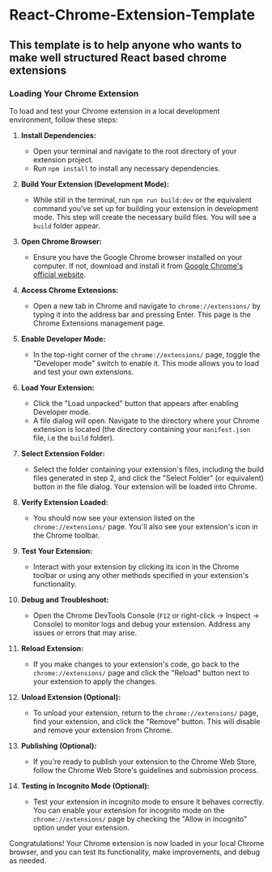 # React-Chrome-Extension-Template

## This template is to help anyone who wants to make well structured React based chrome extensions

### Loading Your Chrome Extension

To load and test your Chrome extension in a local development environment, follow these steps:

1. **Install Dependencies:**
   - Open your terminal and navigate to the root directory of your extension project.
   - Run `npm install` to install any necessary dependencies.

2. **Build Your Extension (Development Mode):**
   - While still in the terminal, run `npm run build:dev` or the equivalent command you've set up for building your extension in development mode. This step will create the necessary build files. You will see a `build` folder appear.

3. **Open Chrome Browser:**
   - Ensure you have the Google Chrome browser installed on your computer. If not, download and install it from [Google Chrome's official website](https://www.google.com/chrome/).

4. **Access Chrome Extensions:**
   - Open a new tab in Chrome and navigate to `chrome://extensions/` by typing it into the address bar and pressing Enter. This page is the Chrome Extensions management page.

5. **Enable Developer Mode:**
   - In the top-right corner of the `chrome://extensions/` page, toggle the "Developer mode" switch to enable it. This mode allows you to load and test your own extensions.

6. **Load Your Extension:**
   - Click the "Load unpacked" button that appears after enabling Developer mode.
   - A file dialog will open. Navigate to the directory where your Chrome extension is located (the directory containing your `manifest.json` file, i.e the `build` folder).

7. **Select Extension Folder:**
   - Select the folder containing your extension's files, including the build files generated in step 2, and click the "Select Folder" (or equivalent) button in the file dialog. Your extension will be loaded into Chrome.

8. **Verify Extension Loaded:**
   - You should now see your extension listed on the `chrome://extensions/` page. You'll also see your extension's icon in the Chrome toolbar.

9. **Test Your Extension:**
   - Interact with your extension by clicking its icon in the Chrome toolbar or using any other methods specified in your extension's functionality.

10. **Debug and Troubleshoot:**
    - Open the Chrome DevTools Console (`F12` or right-click -> Inspect -> Console) to monitor logs and debug your extension. Address any issues or errors that may arise.

11. **Reload Extension:**
    - If you make changes to your extension's code, go back to the `chrome://extensions/` page and click the "Reload" button next to your extension to apply the changes.

12. **Unload Extension (Optional):**
    - To unload your extension, return to the `chrome://extensions/` page, find your extension, and click the "Remove" button. This will disable and remove your extension from Chrome.

13. **Publishing (Optional):**
    - If you're ready to publish your extension to the Chrome Web Store, follow the Chrome Web Store's guidelines and submission process.

14. **Testing in Incognito Mode (Optional):**
    - Test your extension in incognito mode to ensure it behaves correctly. You can enable your extension for incognito mode on the `chrome://extensions/` page by checking the "Allow in incognito" option under your extension.

Congratulations! Your Chrome extension is now loaded in your local Chrome browser, and you can test its functionality, make improvements, and debug as needed.
